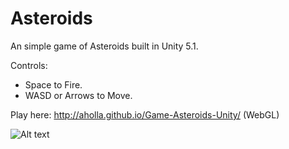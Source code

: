 # Asteroids

An simple game of Asteroids built in Unity 5.1.

Controls:
- Space to Fire.
- WASD or Arrows to Move.


Play here: http://aholla.github.io/Game-Asteroids-Unity/ (WebGL)



![Alt text](http://www.aholla.co.uk/wp-content/uploads/asteroids_03.jpg "Screenshot")
